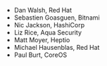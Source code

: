 - Dan Walsh, Red Hat
- Sebastien Goasguen, Bitnami
- Nic Jackson, HashiCorp
- Liz Rice, Aqua Security
- Matt Moyer, Heptio
- Michael Hausenblas, Red Hat
- Paul Burt, CoreOS